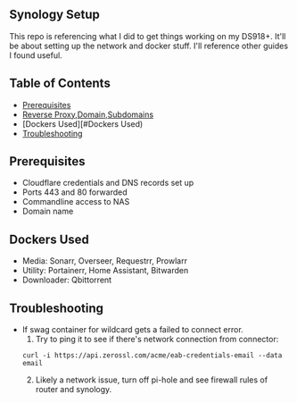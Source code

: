 ## Synology Setup

This repo is referencing what I did to get things working on my DS918+. It'll be about setting up the network and docker stuff.  I'll reference other guides I found useful.

## Table of Contents
* [Prerequisites](#Prerequisites)
* [Reverse Proxy,Domain,Subdomains](https://github.com/exedox/synology-setup/blob/main/Reverse%20Proxy%2CDomain%2CSubdomain/setup.md)
* [Dockers Used][#Dockers Used)
* [Troubleshooting](#Troubleshooting)

## Prerequisites

* Cloudflare credentials and DNS records set up
* Ports 443 and 80 forwarded
* Commandline access to NAS
* Domain name

## Dockers Used

*  Media: Sonarr, Overseer, Requestrr, Prowlarr
*  Utility: Portainerr, Home Assistant, Bitwarden
*  Downloader: Qbittorrent

## Troubleshooting

* If swag container for wildcard gets a failed to connect error.
   1. Try to ping it to see if there's network connection from connector:
    ```
    curl -i https://api.zerossl.com/acme/eab-credentials-email --data email
    ```
  2. Likely a network issue, turn off pi-hole and see firewall rules of router and synology.
